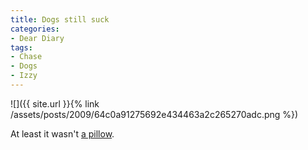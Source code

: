 ```yaml
---
title: Dogs still suck
categories:
- Dear Diary
tags:
- Chase
- Dogs
- Izzy
---
```


![]({{ site.url }}{% link /assets/posts/2009/64c0a91275692e434463a2c265270adc.png %})
  



At least it wasn't [a pillow](/thingelstad/dogs-suck).
